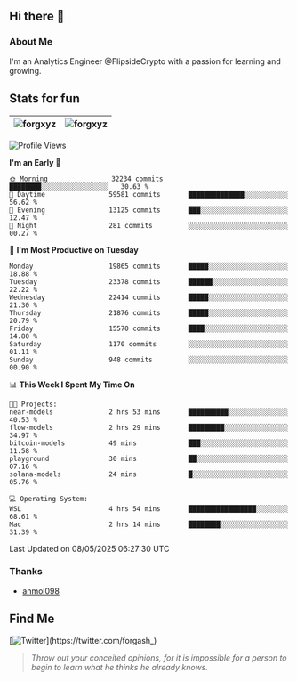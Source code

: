 ## Hi there 👋

### About Me

I'm an Analytics Engineer @FlipsideCrypto with a passion for learning and growing.
  
## Stats for fun

| <img align="center" src="https://github-readme-streak-stats.herokuapp.com/?user=forgxyz&theme=tokyonight" alt="forgxyz" /> | <img align="center" src="https://github-readme-stats.vercel.app/api?username=forgxyz&theme=tokyonight&show_icons=true" alt="forgxyz" /> |
| ------------- |------------- |


<!--START_SECTION:waka-->
![Profile Views](http://img.shields.io/badge/Profile%20Views-0-blue)

**I'm an Early 🐤** 

```text
🌞 Morning                32234 commits       ████████░░░░░░░░░░░░░░░░░   30.63 % 
🌆 Daytime                59581 commits       ██████████████░░░░░░░░░░░   56.62 % 
🌃 Evening                13125 commits       ███░░░░░░░░░░░░░░░░░░░░░░   12.47 % 
🌙 Night                  281 commits         ░░░░░░░░░░░░░░░░░░░░░░░░░   00.27 % 
```
📅 **I'm Most Productive on Tuesday** 

```text
Monday                   19865 commits       █████░░░░░░░░░░░░░░░░░░░░   18.88 % 
Tuesday                  23378 commits       ██████░░░░░░░░░░░░░░░░░░░   22.22 % 
Wednesday                22414 commits       █████░░░░░░░░░░░░░░░░░░░░   21.30 % 
Thursday                 21876 commits       █████░░░░░░░░░░░░░░░░░░░░   20.79 % 
Friday                   15570 commits       ████░░░░░░░░░░░░░░░░░░░░░   14.80 % 
Saturday                 1170 commits        ░░░░░░░░░░░░░░░░░░░░░░░░░   01.11 % 
Sunday                   948 commits         ░░░░░░░░░░░░░░░░░░░░░░░░░   00.90 % 
```


📊 **This Week I Spent My Time On** 

```text
🐱‍💻 Projects: 
near-models              2 hrs 53 mins       ██████████░░░░░░░░░░░░░░░   40.53 % 
flow-models              2 hrs 29 mins       █████████░░░░░░░░░░░░░░░░   34.97 % 
bitcoin-models           49 mins             ███░░░░░░░░░░░░░░░░░░░░░░   11.58 % 
playground               30 mins             ██░░░░░░░░░░░░░░░░░░░░░░░   07.16 % 
solana-models            24 mins             █░░░░░░░░░░░░░░░░░░░░░░░░   05.76 % 

💻 Operating System: 
WSL                      4 hrs 54 mins       █████████████████░░░░░░░░   68.61 % 
Mac                      2 hrs 14 mins       ████████░░░░░░░░░░░░░░░░░   31.39 % 
```


 Last Updated on 08/05/2025 06:27:30 UTC
<!--END_SECTION:waka-->

### Thanks
 - [anmol098](https://github.com/anmol098/waka-readme-stats/)
  
## Find Me
[![Twitter](https://img.shields.io/twitter/url/https/twitter.com/forgash_.svg?style=social&label=Follow%20%40forgash_)](https://twitter.com/forgash_)


> *Throw out your conceited opinions, for it is impossible for a person to begin to learn what he thinks he already knows.* 
